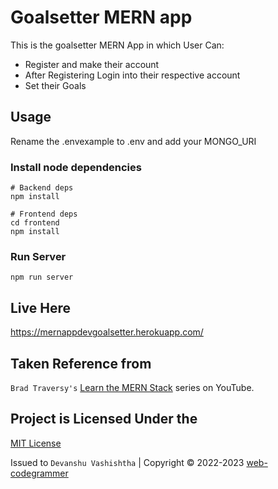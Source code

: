 # Goalsetter MERN app

This is the goalsetter MERN App in which User Can:
- Register and make their account
- After Registering Login into their respective account
-  Set their Goals

## Usage

Rename the .envexample to .env and add your MONGO_URI

### Install node dependencies

```
# Backend deps
npm install

# Frontend deps
cd frontend
npm install
```

### Run Server

```
npm run server
```

## Live Here
https://mernappdevgoalsetter.herokuapp.com/

## Taken Reference from

`Brad Traversy's` [Learn the MERN Stack](https://www.youtube.com/watch?v=-0exw-9YJBo) series on YouTube.

## Project is Licensed Under the

[MIT License](https://github.com/web-codegrammer/DevSecops-Test-Pipeline/blob/main/LICENSE)

Issued to ```Devanshu Vashishtha``` | Copyright ©️ 2022-2023 [web-codegrammer](https://github.com/web-codegrammer)
